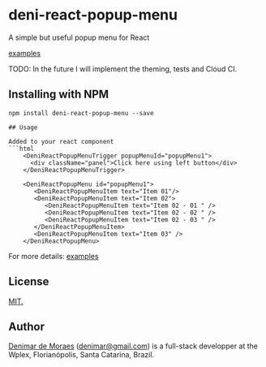 # deni-react-popup-menu
A simple but useful popup menu for React


[examples](https://denimar.github.io/deni-react-popup-menu/examples)

TODO: In the future I will implement the theming, tests and Cloud CI.

## Installing with NPM

```
npm install deni-react-popup-menu --save

## Usage

Added to your react component
```html
    <DeniReactPopupMenuTrigger popupMenuId="popupMenu1">
      <div className="panel">Click here using left button</div>
    </DeniReactPopupMenuTrigger>

    <DeniReactPopupMenu id="popupMenu1">
       <DeniReactPopupMenuItem text="Item 01"/>
       <DeniReactPopupMenuItem text="Item 02">
          <DeniReactPopupMenuItem text="Item 02 - 01 " />
          <DeniReactPopupMenuItem text="Item 02 - 02 " />          
          <DeniReactPopupMenuItem text="Item 02 - 03 " />                    
       </DeniReactPopupMenuItem>
       <DeniReactPopupMenuItem text="Item 03" />
    </DeniReactPopupMenu>    
```
For more details: [examples](https://denimar.github.io/deni-react-popup-menu/examples)

## License

[MIT.](https://raw.githubusercontent.com/denimar/deni-react-treeview/master/LICENSE-MIT)

## Author

[Denimar de Moraes](http://github.com/denimar) (denimar@gmail.com) is a full-stack developper at the Wplex, Florianópolis, Santa Catarina, Brazil.
